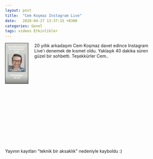 ```yaml
---
layout: post
title:  "Cem Koşmaz Instagram Live"
date:   2020-04-27 13:37:15 +0300
categories: Genel
tags: videos Etkinlikler
---
```




<img align="left" src="/assets/cem_kosmaz_instagram_live_2.jpg" style="width:15%; padding-right:20px"> 20 yıllık arkadaşım Cem Koşmaz davet edince Instagram Live'ı denemek de kısmet oldu. Yaklaşık 40 dakika süren güzel bir sohbetti. Teşekkürler Cem.. 

&nbsp;

&nbsp;

&nbsp;

&nbsp;

&nbsp;

&nbsp;

&nbsp;

&nbsp;

<br />

Yayının kayıtları "teknik bir aksaklık" nedeniyle kayboldu :) 
&nbsp;
&nbsp;
&nbsp;
&nbsp;
&nbsp;
&nbsp;
&nbsp;
&nbsp;





